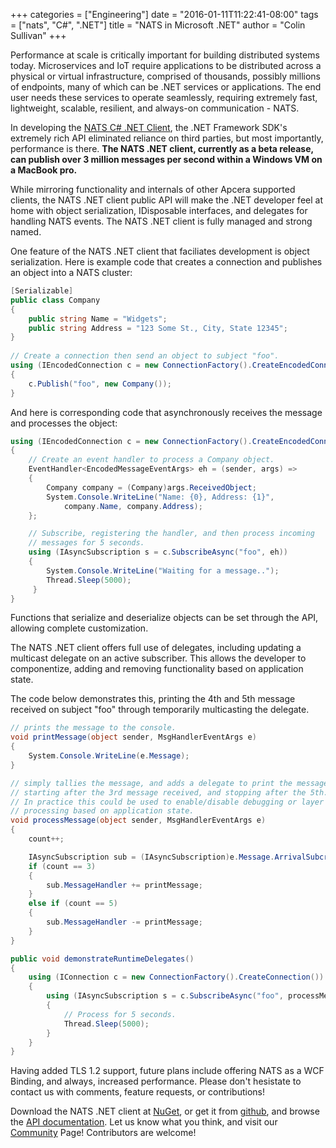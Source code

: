+++
categories = ["Engineering"]
date = "2016-01-11T11:22:41-08:00"
tags = ["nats", "C#", ".NET"]
title = "NATS in Microsoft .NET"
author = "Colin Sullivan"
+++

Performance at scale is critically important for building distributed systems today.  Microservices and IoT require applications to be distributed across a physical or virtual infrastructure, comprised of thousands, possibly millions of endpoints, many of which can be .NET services or applications.  The end user needs these services to operate seamlessly, requiring extremely fast, lightweight, scalable, resilient, and always-on communication - NATS.

In developing the [NATS C# .NET Client](https://github.com/nats-io/csharp-nats), the .NET Framework SDK's extremely rich API eliminated reliance on third parties, but most importantly, performance is there. **The NATS .NET client, currently as a beta release, can publish over 3 million messages per second within a Windows VM on a MacBook pro.**

While mirroring functionality and internals of other Apcera supported clients, the NATS .NET client public API will make the .NET developer feel at home with object serialization, IDisposable interfaces, and delegates for handling NATS events.  The NATS .NET client is fully managed and strong named.

One feature of the NATS .NET client that faciliates development is object serialization.  Here is example code that creates a connection and publishes an object into a NATS cluster:

```c#
[Serializable]
public class Company
{
    public string Name = "Widgets";
    public string Address = "123 Some St., City, State 12345";
}
           
// Create a connection then send an object to subject "foo".
using (IEncodedConnection c = new ConnectionFactory().CreateEncodedConnection())
{
    c.Publish("foo", new Company());
}
```


And here is corresponding code that asynchronously receives the message and processes the object:

```c#
using (IEncodedConnection c = new ConnectionFactory().CreateEncodedConnection())
{
    // Create an event handler to process a Company object.
    EventHandler<EncodedMessageEventArgs> eh = (sender, args) =>
    {
        Company company = (Company)args.ReceivedObject;
        System.Console.WriteLine("Name: {0}, Address: {1}", 
            company.Name, company.Address);
    };

    // Subscribe, registering the handler, and then process incoming 
    // messages for 5 seconds.
    using (IAsyncSubscription s = c.SubscribeAsync("foo", eh))
    {
        System.Console.WriteLine("Waiting for a message..");
        Thread.Sleep(5000);
     }
}
```

Functions that serialize and deserialize objects can be set through the API, allowing complete customization.

The NATS .NET client offers full use of delegates, including updating a multicast delegate on an active subscriber.  This allows the developer to componentize, adding and removing functionality based on application state. 

The code below demonstrates this, printing the 4th and 5th message received on subject "foo" through temporarily multicasting the delegate.

```c#
// prints the message to the console.
void printMessage(object sender, MsgHandlerEventArgs e)
{
    System.Console.WriteLine(e.Message);
}

// simply tallies the message, and adds a delegate to print the message
// starting after the 3rd message received, and stopping after the 5th.
// In practice this could be used to enable/disable debugging or layer 
// processing based on application state.
void processMessage(object sender, MsgHandlerEventArgs e)
{
    count++;

    IAsyncSubscription sub = (IAsyncSubscription)e.Message.ArrivalSubcription;
    if (count == 3)
    {
        sub.MessageHandler += printMessage;
    }
    else if (count == 5)
    {
        sub.MessageHandler -= printMessage;
    }
}

public void demonstrateRuntimeDelegates()
{
    using (IConnection c = new ConnectionFactory().CreateConnection())
    {
        using (IAsyncSubscription s = c.SubscribeAsync("foo", processMessage))
        {
            // Process for 5 seconds.
            Thread.Sleep(5000);
        }
    }
}
```


Having added TLS 1.2 support, future plans include offering NATS as a WCF Binding, and always, increased performance.  Please don't hesistate to contact us with comments, feature requests, or contributions!

Download the NATS .NET client at [NuGet](https://www.nuget.org/packages/NATS.Client), or get it from [github](https://github.com/nats-io/csharp-nats), and browse the [API documentation](https://github.com/nats-io/csharp-nats/).  Let us know what you think, and visit our [Community](https://nats.io/community/) Page!  Contributors are welcome!
